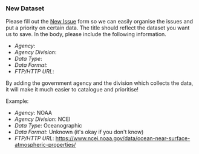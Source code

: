 ### New Dataset

Please fill out the [New Issue](https://github.com/climate-mirror/datasets/issues/new) form so we can easily organise the issues and put a priority on certain data. The title should reflect the dataset you want us to save. In the body, please include the following information.

* *Agency*: 
* *Agency Division*:
* *Data Type*: 
* *Data Format*:
* *FTP/HTTP URL*:

By adding the government agency and the division which collects the data, it will make it much easier to catalogue and prioritise!

Example:

* *Agency*: NOAA
* *Agency Division*: NCEI
* *Data Type*: Oceanographic
* *Data Format*: Unknown (it's okay if you don't know)
* *FTP/HTTP URL*: https://www.ncei.noaa.gov/data/ocean-near-surface-atmospheric-properties/

